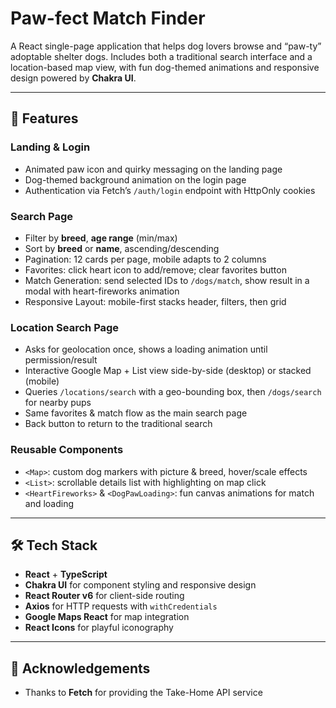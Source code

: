 # Paw-fect Match Finder

A React single-page application that helps dog lovers browse and “paw-ty” adoptable shelter dogs. Includes both a traditional search interface and a location-based map view, with fun dog-themed animations and responsive design powered by **Chakra UI**.

---

## 🚀 Features

### Landing & Login

- Animated paw icon and quirky messaging on the landing page  
- Dog-themed background animation on the login page  
- Authentication via Fetch’s `/auth/login` endpoint with HttpOnly cookies  

### Search Page

- Filter by **breed**, **age range** (min/max)  
- Sort by **breed** or **name**, ascending/descending  
- Pagination: 12 cards per page, mobile adapts to 2 columns  
- Favorites: click heart icon to add/remove; clear favorites button  
- Match Generation: send selected IDs to `/dogs/match`, show result in a modal with heart-fireworks animation  
- Responsive Layout: mobile-first stacks header, filters, then grid  

### Location Search Page

- Asks for geolocation once, shows a loading animation until permission/result  
- Interactive Google Map + List view side-by-side (desktop) or stacked (mobile)  
- Queries `/locations/search` with a geo-bounding box, then `/dogs/search` for nearby pups  
- Same favorites & match flow as the main search page  
- Back button to return to the traditional search  

### Reusable Components

- `<Map>`: custom dog markers with picture & breed, hover/scale effects  
- `<List>`: scrollable details list with highlighting on map click  
- `<HeartFireworks>` & `<DogPawLoading>`: fun canvas animations for match and loading  

---

## 🛠 Tech Stack
- **React** + **TypeScript**  
- **Chakra UI** for component styling and responsive design  
- **React Router v6** for client-side routing  
- **Axios** for HTTP requests with `withCredentials`  
- **Google Maps React** for map integration  
- **React Icons** for playful iconography  

---

## 🎉 Acknowledgements
- Thanks to **Fetch** for providing the Take-Home API service  